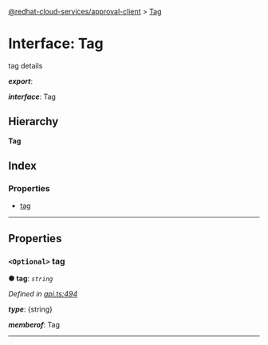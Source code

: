 [@redhat-cloud-services/approval-client](../README.md) > [Tag](../interfaces/tag.md)

# Interface: Tag

tag details

*__export__*: 

*__interface__*: Tag

## Hierarchy

**Tag**

## Index

### Properties

* [tag](tag.md#tag-1)

---

## Properties

<a id="tag-1"></a>

### `<Optional>` tag

**● tag**: *`string`*

*Defined in [api.ts:494](https://github.com/RedHatInsights/javascript-clients/blob/master/packages/approval/api.ts#L494)*

*__type__*: {string}

*__memberof__*: Tag

___


